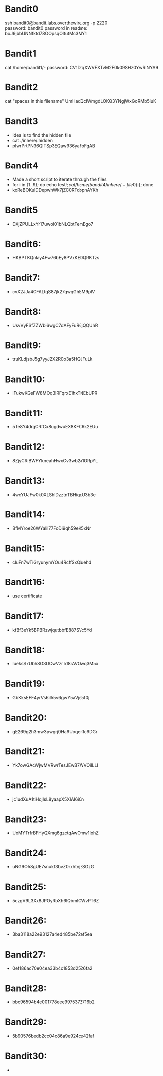 # Bandit0

ssh bandit0@bandit.labs.overthewire.org -p 2220  
password: bandit0 
password in readme: boJ9jbbUNNfktd78OOpsqOltutMc3MY1

# Bandit1
cat /home/bandit1/-
password: CV1DtqXWVFXTvM2F0k09SHz0YwRINYA9

# Bandit2
cat "spaces in this filename"
UmHadQclWmgdLOKQ3YNgjWxGoRMb5luK

# Bandit3
* Idea is to find the hidden file
* cat ./inhere/.hidden
* pIwrPrtPN36QITSp3EQaw936yaFoFgAB

# Bandit4
* Made a short script to iterate through the files
* for i in {1..9}; do echo test${i}; cat /home/bandit4/inhere/-file0${i}; done
* koReBOKuIDDepwhWk7jZC0RTdopnAYKh

# Bandit5
* DXjZPULLxYr17uwoI01bNLQbtFemEgo7

# Bandit6: 
* HKBPTKQnIay4Fw76bEy8PVxKEDQRKTzs

# Bandit7: 
* cvX2JJa4CFALtqS87jk27qwqGhBM9plV

# Bandit8: 
* UsvVyFSfZZWbi6wgC7dAFyFuR6jQQUhR

# Bandit9: 
* truKLdjsbJ5g7yyJ2X2R0o3a5HQJFuLk

# Bandit10: 
* IFukwKGsFW8MOq3IRFqrxE1hxTNEbUPR

# Bandit11:
* 5Te8Y4drgCRfCx8ugdwuEX8KFC6k2EUu

# Bandit12:
* 8ZjyCRiBWFYkneahHwxCv3wb2a1ORpYL

# Bandit13:
* 4wcYUJFw0k0XLShlDzztnTBHiqxU3b3e

# Bandit14:
* BfMYroe26WYalil77FoDi9qh59eK5xNr

# Bandit15:
* cluFn7wTiGryunymYOu4RcffSxQluehd

# Bandit16:
* use certificate

# Bandit17:
* kfBf3eYk5BPBRzwjqutbbfE887SVc5Yd

# Bandit18:
* IueksS7Ubh8G3DCwVzrTd8rAVOwq3M5x

# Bandit19:
* GbKksEFF4yrVs6il55v6gwY5aVje5f0j

# Bandit20:
* gE269g2h3mw3pwgrj0Ha9Uoqen1c9DGr

# Bandit21:
* Yk7owGAcWjwMVRwrTesJEwB7WVOiILLI

# Bandit22:
* jc1udXuA1tiHqjIsL8yaapX5XIAI6i0n

# Bandit23:
* UoMYTrfrBFHyQXmg6gzctqAwOmw1IohZ

# Bandit24:
* uNG9O58gUE7snukf3bvZ0rxhtnjzSGzG

# Bandit25:
* 5czgV9L3Xx8JPOyRbXh6lQbmIOWvPT6Z

# Bandit26:
* 3ba3118a22e93127a4ed485be72ef5ea

# Bandit27:
* 0ef186ac70e04ea33b4c1853d2526fa2

# Bandit28:
* bbc96594b4e001778eee9975372716b2

# Bandit29:
* 5b90576bedb2cc04c86a9e924ce42faf

# Bandit30:
*
